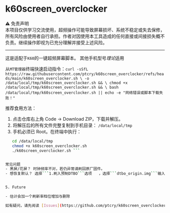 # k60screen_overclocker  
⚠️ 免责声明  
本项目仅供学习交流使用，超频操作可能导致屏幕损坏、系统不稳定或失去保修，所有风险由使用者自行承担。作者对因使用本工具造成的任何直接或间接损失概不负责。继续操作即视为已充分理解并接受上述风险。

---

这是适配于`K60`的一键超频屏幕脚本。
其他手机型号*理论*适用

从`MT管理器`终端快速启动指令：```curl -sSfL https://raw.githubusercontent.com/ptcry/k60screen_overclocker/refs/heads/main/k60screen_overclocker.sh \
  -o /data/local/tmp/k60screen_overclocker.sh && \
chmod +x /data/local/tmp/k60screen_overclocker.sh && \
bash /data/local/tmp/k60screen_overclocker.sh || echo -e "网络错误或脚本下载失败！" ```

推荐食用方法：
1. 点击仓库右上角 Code → Download ZIP，下载并解压。
2. 将解压后的所有文件完整复制到手机目录：
   `/data/local/tmp`
3. 手机必须已 Root。在终端中执行：  
   
```bash
   cd /data/local/tmp
   chmod +x k60screen_overclocker.sh
   ./k60screen_overclocker.sh ```


常见问题
- 黑屏/花屏？ 时钟频率不对，若仍异常请刷回原厂固件。  
- 想恢复默认？ 选择```1.刷入预制DTBO```选项   ，选择```dtbo_origin.img```输入就行


5. Future

- 估计会加一个刷新率档位增加与删除

如有疑问，请先阅读 [Issues](https://github.com/ptcry/k60screen_overclocker/issues) 再提问。